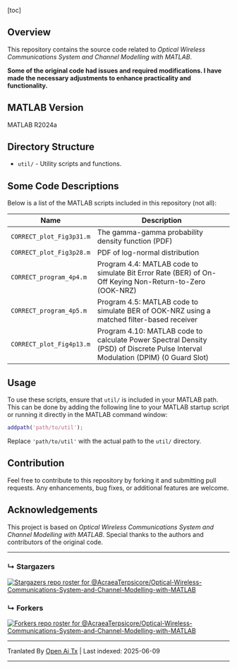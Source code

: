 [toc]

## Overview

This repository contains the source code related to *Optical Wireless Communications System and Channel Modelling with MATLAB*. 

**Some of the original code had issues and required modifications. I have made the necessary adjustments to enhance practicality and functionality.**



## MATLAB Version

MATLAB R2024a

## Directory Structure

- `util/` - Utility scripts and functions.

## Some Code Descriptions

Below is a list of the MATLAB scripts included in this repository (not all):

| Name                     | Description                                                                                                                     |
| ------------------------ | ------------------------------------------------------------------------------------------------------------------------------- |
| `CORRECT_plot_Fig3p31.m` | The gamma-gamma probability density function (PDF)                                                                              |
| `CORRECT_plot_Fig3p28.m` | PDF of log-normal distribution                                                                                                  |
| `CORRECT_program_4p4.m`  | Program 4.4: MATLAB code to simulate Bit Error Rate (BER) of On-Off Keying Non-Return-to-Zero (OOK-NRZ)                         |
| `CORRECT_program_4p5.m`  | Program 4.5: MATLAB code to simulate BER of OOK-NRZ using a matched filter-based receiver                                       |
| `CORRECT_plot_Fig4p13.m` | Program 4.10: MATLAB code to calculate Power Spectral Density (PSD) of Discrete Pulse Interval Modulation (DPIM) (0 Guard Slot) |

## Usage

To use these scripts, ensure that `util/` is included in your MATLAB path. This can be done by adding the following line to your MATLAB startup script or running it directly in the MATLAB command window:

```matlab
addpath('path/to/util');
```

Replace `'path/to/util'` with the actual path to the `util/` directory.

## Contribution

Feel free to contribute to this repository by forking it and submitting pull requests. Any enhancements, bug fixes, or additional features are welcome.

## Acknowledgements

This project is based on *Optical Wireless Communications System and Channel Modelling with MATLAB*. Special thanks to the authors and contributors of the original code.

---



### &#8627; Stargazers
[![Stargazers repo roster for @AcraeaTerpsicore/Optical-Wireless-Communications-System-and-Channel-Modelling-with-MATLAB](http://reporoster.com/stars/AcraeaTerpsicore/Optical-Wireless-Communications-System-and-Channel-Modelling-with-MATLAB)](https://github.com/AcraeaTerpsicore/Optical-Wireless-Communications-System-and-Channel-Modelling-with-MATLAB/stargazers)

### &#8627; Forkers
[![Forkers repo roster for @AcraeaTerpsicore/Optical-Wireless-Communications-System-and-Channel-Modelling-with-MATLAB](http://reporoster.com/forks/AcraeaTerpsicore/Optical-Wireless-Communications-System-and-Channel-Modelling-with-MATLAB)](https://github.com/AcraeaTerpsicore/Optical-Wireless-Communications-System-and-Channel-Modelling-with-MATLAB/network/members)



---

Tranlated By [Open Ai Tx](https://github.com/OpenAiTx/OpenAiTx) | Last indexed: 2025-06-09

---